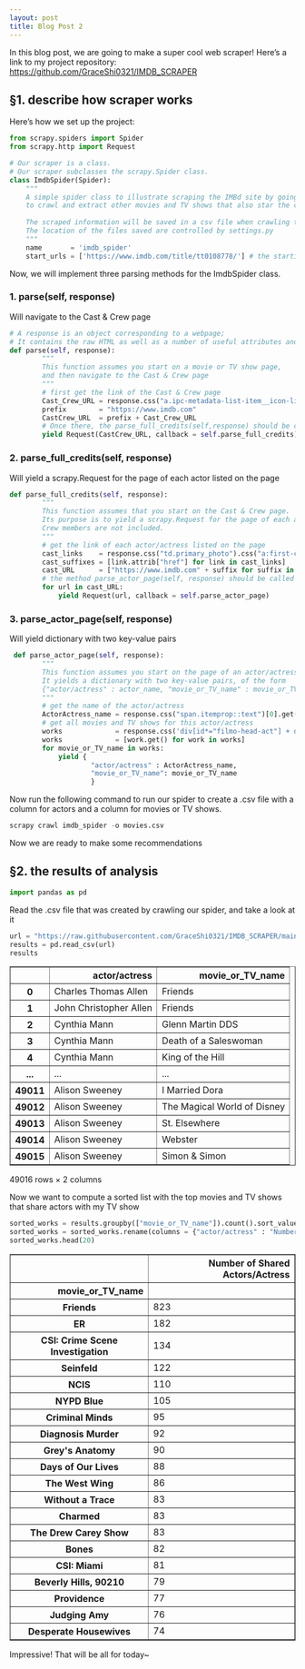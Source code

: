 ```yaml
---
layout: post
title: Blog Post 2
---
```


In this blog post, we are going to make a super cool web scraper! Here’s a link to my project repository: https://github.com/GraceShi0321/IMDB_SCRAPER  

## §1. describe how scraper works

Here’s how we set up the project:


```python
from scrapy.spiders import Spider
from scrapy.http import Request

# Our scraper is a class. 
# Our scraper subclasses the scrapy.Spider class.  
class ImdbSpider(Spider):
    """
    A simple spider class to illustrate scraping the IMBd site by going from one's favorite movie or TV show site
    to crawl and extract other movies and TV shows that also star the cast of one's favorite movie or TV show. 
    
    The scraped information will be saved in a csv file when crawling the spider
    The location of the files saved are controlled by settings.py
    """ 
    name       = 'imdb_spider'
    start_urls = ['https://www.imdb.com/title/tt0108778/'] # the starting point
```

Now, we will implement three parsing methods for the ImdbSpider class.

### 1. parse(self, response)
Will navigate to the Cast & Crew page


```python
# A response is an object corresponding to a webpage; 
# It contains the raw HTML as well as a number of useful attributes and methods for extracting information from the page. 
def parse(self, response):
        """
        This function assumes you start on a movie or TV show page, 
        and then navigate to the Cast & Crew page
        """
        # first get the link of the Cast & Crew page
        Cast_Crew_URL = response.css("a.ipc-metadata-list-item__icon-link")[0].attrib["href"]
        prefix        = "https://www.imdb.com"
        CastCrew_URL  = prefix + Cast_Crew_URL
        # Once there, the parse_full_credits(self,response) should be called
        yield Request(CastCrew_URL, callback = self.parse_full_credits)
```

### 2. parse_full_credits(self, response)
Will yield a scrapy.Request for the page of each actor listed on the page


```python
def parse_full_credits(self, response):
        """
        This function assumes that you start on the Cast & Crew page. 
        Its purpose is to yield a scrapy.Request for the page of each actor/actress listed on the page.
        Crew members are not included.
        """
        # get the link of each actor/actress listed on the page
        cast_links    = response.css("td.primary_photo").css("a:first-child")
        cast_suffixes = [link.attrib["href"] for link in cast_links]
        cast_URL      = ["https://www.imdb.com" + suffix for suffix in cast_suffixes]
        # the method parse_actor_page(self, response) should be called when the actor/actress’s page is reached
        for url in cast_URL:    
            yield Request(url, callback = self.parse_actor_page)
```

### 3. parse_actor_page(self, response)
Will yield dictionary with two key-value pairs


```python
 def parse_actor_page(self, response):
        """
        This function assumes you start on the page of an actor/actress. 
        It yields a dictionary with two key-value pairs, of the form 
        {"actor/actress" : actor_name, "movie_or_TV_name" : movie_or_TV_name}
        """
        # get the name of the actor/actress
        ActorActress_name = response.css("span.itemprop::text")[0].get()
        # get all movies and TV shows for this actor/actress
        works             = response.css('div[id*="filmo-head-act"] + div.filmo-category-section div[class*="filmo-row"] b a:first-child::text')
        works             = [work.get() for work in works]
        for movie_or_TV_name in works:
            yield {
                    "actor/actress" : ActorActress_name,
                    "movie_or_TV_name": movie_or_TV_name
                    }
```

Now run the following command to run our spider to create a .csv file with a column for actors and a column for movies or TV shows.


```python
scrapy crawl imdb_spider -o movies.csv
```

Now we are ready to make some recommendations

## §2. the results of analysis


```python
import pandas as pd
```

Read the .csv file that was created by crawling our spider, and take a look at it 


```python
url = "https://raw.githubusercontent.com/GraceShi0321/IMDB_SCRAPER/main/IMDB_scraper/results.csv"
results = pd.read_csv(url)
results
```


<div>
<style scoped>
    .dataframe tbody tr th:only-of-type {
        vertical-align: middle;
    }

    .dataframe tbody tr th {
        vertical-align: top;
    }

    .dataframe thead th {
        text-align: right;
    }
</style>
<table border="1" class="dataframe">
  <thead>
    <tr style="text-align: right;">
      <th></th>
      <th>actor/actress</th>
      <th>movie_or_TV_name</th>
    </tr>
  </thead>
  <tbody>
    <tr>
      <th>0</th>
      <td>Charles Thomas Allen</td>
      <td>Friends</td>
    </tr>
    <tr>
      <th>1</th>
      <td>John Christopher Allen</td>
      <td>Friends</td>
    </tr>
    <tr>
      <th>2</th>
      <td>Cynthia Mann</td>
      <td>Glenn Martin DDS</td>
    </tr>
    <tr>
      <th>3</th>
      <td>Cynthia Mann</td>
      <td>Death of a Saleswoman</td>
    </tr>
    <tr>
      <th>4</th>
      <td>Cynthia Mann</td>
      <td>King of the Hill</td>
    </tr>
    <tr>
      <th>...</th>
      <td>...</td>
      <td>...</td>
    </tr>
    <tr>
      <th>49011</th>
      <td>Alison Sweeney</td>
      <td>I Married Dora</td>
    </tr>
    <tr>
      <th>49012</th>
      <td>Alison Sweeney</td>
      <td>The Magical World of Disney</td>
    </tr>
    <tr>
      <th>49013</th>
      <td>Alison Sweeney</td>
      <td>St. Elsewhere</td>
    </tr>
    <tr>
      <th>49014</th>
      <td>Alison Sweeney</td>
      <td>Webster</td>
    </tr>
    <tr>
      <th>49015</th>
      <td>Alison Sweeney</td>
      <td>Simon &amp; Simon</td>
    </tr>
  </tbody>
</table>
<p>49016 rows × 2 columns</p>
</div>

Now we want to compute a sorted list with the top movies and TV shows that share actors with my TV show

```python
sorted_works = results.groupby(["movie_or_TV_name"]).count().sort_values(by=['actor/actress'], ascending=False)
sorted_works = sorted_works.rename(columns = {"actor/actress" : "Number of Shared Actors/Actress"})
sorted_works.head(20)
```




<div>
<style scoped>
    .dataframe tbody tr th:only-of-type {
        vertical-align: middle;
    }

    .dataframe tbody tr th {
        vertical-align: top;
    }

    .dataframe thead th {
        text-align: right;
    }
</style>
<table border="1" class="dataframe">
  <thead>
    <tr style="text-align: right;">
      <th></th>
      <th>Number of Shared Actors/Actress</th>
    </tr>
    <tr>
      <th>movie_or_TV_name</th>
      <th></th>
    </tr>
  </thead>
  <tbody>
    <tr>
      <th>Friends</th>
      <td>823</td>
    </tr>
    <tr>
      <th>ER</th>
      <td>182</td>
    </tr>
    <tr>
      <th>CSI: Crime Scene Investigation</th>
      <td>134</td>
    </tr>
    <tr>
      <th>Seinfeld</th>
      <td>122</td>
    </tr>
    <tr>
      <th>NCIS</th>
      <td>110</td>
    </tr>
    <tr>
      <th>NYPD Blue</th>
      <td>105</td>
    </tr>
    <tr>
      <th>Criminal Minds</th>
      <td>95</td>
    </tr>
    <tr>
      <th>Diagnosis Murder</th>
      <td>92</td>
    </tr>
    <tr>
      <th>Grey's Anatomy</th>
      <td>90</td>
    </tr>
    <tr>
      <th>Days of Our Lives</th>
      <td>88</td>
    </tr>
    <tr>
      <th>The West Wing</th>
      <td>86</td>
    </tr>
    <tr>
      <th>Without a Trace</th>
      <td>83</td>
    </tr>
    <tr>
      <th>Charmed</th>
      <td>83</td>
    </tr>
    <tr>
      <th>The Drew Carey Show</th>
      <td>83</td>
    </tr>
    <tr>
      <th>Bones</th>
      <td>82</td>
    </tr>
    <tr>
      <th>CSI: Miami</th>
      <td>81</td>
    </tr>
    <tr>
      <th>Beverly Hills, 90210</th>
      <td>79</td>
    </tr>
    <tr>
      <th>Providence</th>
      <td>77</td>
    </tr>
    <tr>
      <th>Judging Amy</th>
      <td>76</td>
    </tr>
    <tr>
      <th>Desperate Housewives</th>
      <td>74</td>
    </tr>
  </tbody>
</table>
</div>

Impressive! That will be all for today~
